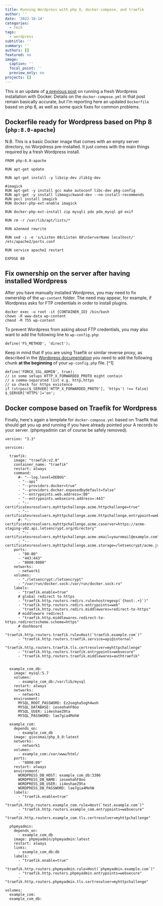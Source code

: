 ```yaml
---
title: Running Wordpress with php 8, docker-compose, and traefik
author: ''
date: '2022-10-14'
categories:
  - tech
tags:
  - wordpress
subtitle: ''
summary: ''
authors: []
featured: no
image:
  caption: ''
  focal_point: ''
  preview_only: no
projects: []
---
```


This is an update of [a previous post](../testing-wordpress-with-different-php-versions-with-docker-compose-and-traefik) on running a fresh Wordpress installation with Docker. Details on the `docker-compose.yml` in that post remain basically accurate, but I'm reporting here an updated `Dockerfile` based on php 8, as well as some quick fixes for common problems.


## Dockerfile ready for Wordpress based on Php 8 (`php:8.0-apache`)

N.B. This is a basic Docker image that comes with an empty server directory, no Worpdress pre-installed. It just comes with the main things required by a fresh Wordpress install.


```
FROM php:8.0-apache

RUN apt-get update

RUN apt-get install -y libzip-dev zlib1g-dev 

#imagick
RUN apt-get -y install gcc make autoconf libc-dev pkg-config
RUN apt-get -y install libmagickwand-dev --no-install-recommends
RUN pecl install imagick
RUN docker-php-ext-enable imagick

RUN docker-php-ext-install zip mysqli pdo pdo_mysql gd exif

RUN rm -r /var/lib/apt/lists/*

RUN a2enmod rewrite

RUN sed -i -e 's/Listen 80/Listen 80\nServerName localhost/' /etc/apache2/ports.conf

RUN service apache2 restart

EXPOSE 80

```

## Fix ownership on the server after having installed Wordpress

After you have manually installed Wordpress, you may need to fix ownership of the `wp-content` folder. The need may appear, for example, if Wordpress asks for FTP credentials in order to install plugins.  

```
docker exec -u root -it {CONTAINER_ID} /bin/bash
chown -R www-data wp-content
chmod -R 755 wp-content
```

To prevent Wordpress from asking about FTP credentials, you may also want to add the following line to `wp-config.php`:

```
define('FS_METHOD', 'direct');
```

Keep in mind that if you are using Traefik or similar reverse proxy, as described in the [Wordpress documentation](https://wordpress.org/support/article/administration-over-ssl/) you need to add the following chunk __at the beginning__ of your `wp-config.php` file. [^1]


```
define('FORCE_SSL_ADMIN', true);
// in some setups HTTP_X_FORWARDED_PROTO might contain 
// a comma-separated list e.g. http,https
// so check for https existence
if (strpos($_SERVER['HTTP_X_FORWARDED_PROTO'], 'https') !== false)
$_SERVER['HTTPS']='on';
```

## Docker compose based on Traefik for Wordpress

Finally, here's again a template for `docker-compose.yml` based on Traefik that should get you up and running if you have already pointed your A records to your server. (phpmyadmin can of course be safely removed). 


```
version: "3.3"

services:

  traefik:
    image: "traefik:v2.8"
    container_name: "traefik"
    restart: always
    command:
      #- "--log.level=DEBUG"
      - "--api"
      - "--providers.docker=true"
      - "--providers.docker.exposedbydefault=false"
      - "--entrypoints.web.address=:80"
      - "--entrypoints.websecure.address=:443"
      - "--certificatesresolvers.myhttpchallenge.acme.httpchallenge=true"
      - "--certificatesresolvers.myhttpchallenge.acme.httpchallenge.entrypoint=web"
      #- "--certificatesresolvers.myhttpchallenge.acme.caserver=https://acme-staging-v02.api.letsencrypt.org/directory"
      - "--certificatesresolvers.myhttpchallenge.acme.email=youremail@example.com"
      - "--certificatesresolvers.myhttpchallenge.acme.storage=/letsencrypt/acme.json"
    ports:
      - "80:80"
      - "443:443"
      - "8080:8080"
    networks:
      - network1
    volumes:
      - "./letsencrypt:/letsencrypt"
      - "/var/run/docker.sock:/var/run/docker.sock:ro"
    labels:
      - "traefik.enable=true"
      # global redirect to https
      - "traefik.http.routers.redirs.rule=hostregexp(`{host:.+}`)"
      - "traefik.http.routers.redirs.entrypoints=web"
      - "traefik.http.routers.redirs.middlewares=redirect-to-https"
      # middleware redirect
      - "traefik.http.middlewares.redirect-to-https.redirectscheme.scheme=https"
      # dashboard
      - "traefik.http.routers.traefik.rule=Host(`traefik.example.com`)"
      - "traefik.http.routers.traefik.service=api@internal"
      - "traefik.http.routers.traefik.tls.certresolver=myhttpchallenge"
      - "traefik.http.routers.traefik.entrypoints=websecure"
      - "traefik.http.routers.traefik.middlewares=authtraefik"


  example_com_db:
    image: mysql:5.7
    volumes:
      - example_com_db:/var/lib/mysql
    restart: always
    networks:
      - network1
    environment:
      MYSQL_ROOT_PASSWORD: Ez2oogha5ogh4woh
      MYSQL_DATABASE: ieseehahF0oo
      MYSQL_USER: ii4eshaeZ9ta
      MYSQL_PASSWORD: lae7gia4MohW

  example_com:
    depends_on:
      - example_com_db
    image: giocomai/php_8_0:latest
    networks:
      - network1
    volumes:
      - example_com:/var/www/html/
    ports:
      - "8000:80"
    restart: always
    environment:
      WORDPRESS_DB_HOST: example_com_db:3306
      WORDPRESS_DB_NAME: ieseehahF0oo
      WORDPRESS_DB_USER: ii4eshaeZ9ta
      WORDPRESS_DB_PASSWORD: lae7gia4MohW
    labels:
      - "traefik.enable=true"
      - "traefik.http.routers.example_com.rule=Host(`test.example.com`)"
      - "traefik.http.routers.example_com.entrypoints=websecure"
      - "traefik.http.routers.example_com.tls.certresolver=myhttpchallenge"

  phpmyadmin:
    depends_on:
      - example_com_db
    image: phpmyadmin/phpmyadmin:latest
    restart: always
    links:
      - example_com_db:db
    labels:
      - "traefik.enable=true"
      - "traefik.http.routers.phpmyadmin.rule=Host(`phpmyadmin.example.com`)"
      - "traefik.http.routers.phpmyadmin.entrypoints=websecure"
      - "traefik.http.routers.phpmyadmin.tls.certresolver=myhttpchallenge"

volumes:
  example_com:
  example_com_db:
  
```

